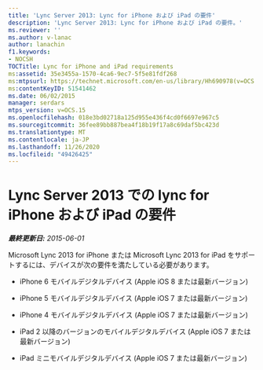 ```yaml
---
title: 'Lync Server 2013: Lync for iPhone および iPad の要件'
description: 'Lync Server 2013: Lync for iPhone および iPad の要件。'
ms.reviewer: ''
ms.author: v-lanac
author: lanachin
f1.keywords:
- NOCSH
TOCTitle: Lync for iPhone and iPad requirements
ms:assetid: 35e3455a-1570-4ca6-9ec7-5f5e81fdf268
ms:mtpsurl: https://technet.microsoft.com/en-us/library/Hh690978(v=OCS.15)
ms:contentKeyID: 51541462
ms.date: 06/02/2015
manager: serdars
mtps_version: v=OCS.15
ms.openlocfilehash: 018e3bd02718a125d955e436f4cd0f6697e967c5
ms.sourcegitcommit: 36fee89bb887bea4f18b19f17a8c69daf5bc423d
ms.translationtype: MT
ms.contentlocale: ja-JP
ms.lasthandoff: 11/26/2020
ms.locfileid: "49426425"
---
```

# <a name="lync-for-iphone-and-ipad-requirements-in-lync-server-2013"></a>Lync Server 2013 での lync for iPhone および iPad の要件

<div data-xmlns="http://www.w3.org/1999/xhtml">

<div class="topic" data-xmlns="http://www.w3.org/1999/xhtml" data-msxsl="urn:schemas-microsoft-com:xslt" data-cs="https://msdn.microsoft.com/">

<div data-asp="https://msdn2.microsoft.com/asp">



</div>

<div id="mainSection">

<div id="mainBody">

<span> </span>

_**最終更新日:** 2015-06-01_

Microsoft Lync 2013 for iPhone または Microsoft Lync 2013 for iPad をサポートするには、デバイスが次の要件を満たしている必要があります。

  - iPhone 6 モバイルデジタルデバイス (Apple iOS 8 または最新バージョン)

  - iPhone 5 モバイルデジタルデバイス (Apple iOS 7 または最新バージョン)

  - iPhone 4 モバイルデジタルデバイス (Apple iOS 7 または最新バージョン)

  - iPad 2 以降のバージョンのモバイルデジタルデバイス (Apple iOS 7 または最新バージョン)

  - iPad ミニモバイルデジタルデバイス (Apple iOS 7 または最新バージョン)

</div>

<span> </span>

</div>

</div>

</div>

